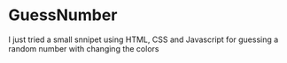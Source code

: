 # GuessNumber
I just tried a small snnipet using HTML, CSS and Javascript for guessing a random number with changing the colors
